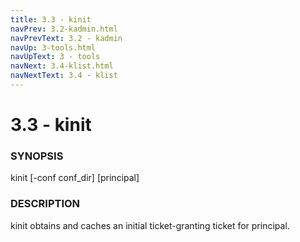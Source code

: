 ```yaml
---
title: 3.3 - kinit
navPrev: 3.2-kadmin.html
navPrevText: 3.2 - kadmin
navUp: 3-tools.html
navUpText: 3 - tools
navNext: 3.4-klist.html
navNextText: 3.4 - klist
---
```

	
# 3.3 - kinit

### SYNOPSIS

kinit [-conf conf_dir] [principal]

### DESCRIPTION

kinit obtains and caches an initial ticket-granting ticket for principal.